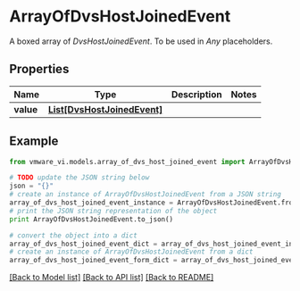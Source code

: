 # ArrayOfDvsHostJoinedEvent

A boxed array of *DvsHostJoinedEvent*. To be used in *Any* placeholders. 

## Properties
Name | Type | Description | Notes
------------ | ------------- | ------------- | -------------
**value** | [**List[DvsHostJoinedEvent]**](DvsHostJoinedEvent.md) |  | 

## Example

```python
from vmware_vi.models.array_of_dvs_host_joined_event import ArrayOfDvsHostJoinedEvent

# TODO update the JSON string below
json = "{}"
# create an instance of ArrayOfDvsHostJoinedEvent from a JSON string
array_of_dvs_host_joined_event_instance = ArrayOfDvsHostJoinedEvent.from_json(json)
# print the JSON string representation of the object
print ArrayOfDvsHostJoinedEvent.to_json()

# convert the object into a dict
array_of_dvs_host_joined_event_dict = array_of_dvs_host_joined_event_instance.to_dict()
# create an instance of ArrayOfDvsHostJoinedEvent from a dict
array_of_dvs_host_joined_event_form_dict = array_of_dvs_host_joined_event.from_dict(array_of_dvs_host_joined_event_dict)
```
[[Back to Model list]](../README.md#documentation-for-models) [[Back to API list]](../README.md#documentation-for-api-endpoints) [[Back to README]](../README.md)


